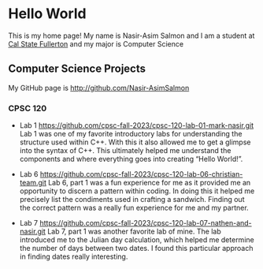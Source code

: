 # Hello World

This is my home page! My name is Nasir-Asim Salmon and I am a student at [Cal State Fullerton](http://www.fullerton.edu/) and my major is Computer Science 

## Computer Science Projects

My GitHub page is http://github.com/Nasir-AsimSalmon

### CPSC 120

* Lab 1 
https://github.com/cpsc-fall-2023/cpsc-120-lab-01-mark-nasir.git 
    Lab 1 was one of my favorite introductory labs for understanding the structure used within C++. With this it also allowed me to get a glimpse into the syntax of C++. This ultimately helped me understand the components and where everything goes into creating “Hello World!”.

* Lab 6
https://github.com/cpsc-fall-2023/cpsc-120-lab-06-christian-team.git
    Lab 6, part 1 was a fun experience for me as it provided me an opportunity to discern a pattern within coding. In doing this it helped me precisely list the condiments used in crafting a sandwich. Finding out the correct pattern was a really fun experience for me and my partner. 

* Lab 7 
https://github.com/cpsc-fall-2023/cpsc-120-lab-07-nathen-and-nasir.git
    Lab 7, part 1 was another favorite lab of mine. The lab introduced me to the Julian day calculation, which helped me determine the number of days between two dates. I found this particular approach in finding dates really interesting. 
